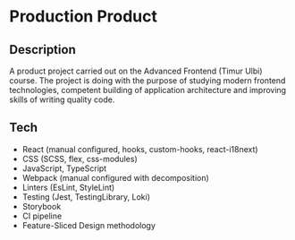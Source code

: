 # Production Product

## Description
A product project carried out on the Advanced Frontend (Timur Ulbi) course. The project is doing with the purpose of studying modern frontend technologies, competent building of application architecture and improving skills of writing quality code.

## Tech
* React (manual configured, hooks, custom-hooks, react-i18next)
* CSS (SCSS, flex, css-modules)
* JavaScript, TypeScript
* Webpack (manual configured with decomposition)
* Linters (EsLint, StyleLint)
* Testing (Jest, TestingLibrary, Loki)
* Storybook
* СI pipeline
* Feature-Sliced Design methodology